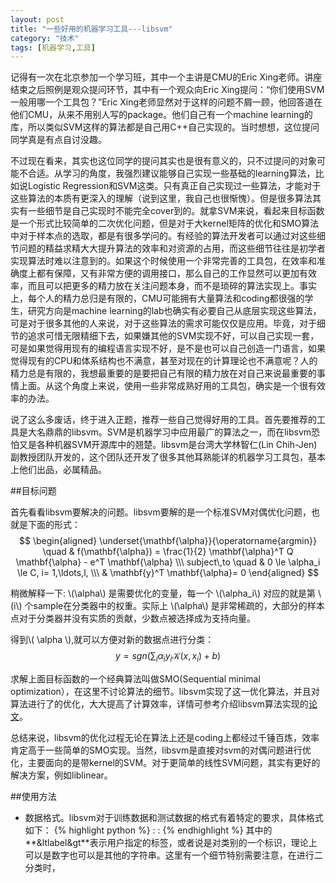```yaml
---
layout: post
title: "一些好用的机器学习工具---libsvm"
category: "技术"
tags: [机器学习,工具]
---
```


记得有一次在北京参加一个学习班，其中一个主讲是CMU的Eric Xing老师。讲座结束之后照例是观众提问环节，其中有一个观众向Eric Xing提问：“你们使用SVM一般用哪一个工具包？”Eric Xing老师显然对于这样的问题不屑一顾，他回答道在他们CMU，从来不用别人写的package。他们自己有一个machine learning的库，所以类似SVM这样的算法都是自己用C++自己实现的。当时想想，这位提问同学真是有点自讨没趣。
   
不过现在看来，其实也这位同学的提问其实也是很有意义的，只不过提问的对象可能不合适。从学习的角度，我强烈建议能够自己实现一些基础的learning算法，比如说Logistic Regression和SVM这类。只有真正自己实现过一些算法，才能对于这些算法的本质有更深入的理解（说到这里，我自己也很惭愧）。但是很多算法其实有一些细节是自己实现时不能完全cover到的。就拿SVM来说，看起来目标函数是一个形式比较简单的二次优化问题，但是对于大kernel矩阵的优化和SMO算法中对于样本点的选取，都是有很多学问的。有经验的算法开发者可以通过对这些细节问题的精益求精大大提升算法的效率和对资源的占用，而这些细节往往是初学者实现算法时难以注意到的。如果这个时候使用一个非常完善的工具包，在效率和准确度上都有保障，又有非常方便的调用接口，那么自己的工作显然可以更加有效率，而且可以把更多的精力放在关注问题本身，而不是琐碎的算法实现上。事实上，每个人的精力总归是有限的，CMU可能拥有大量算法和coding都很强的学生，研究方向是machine learning的lab也确实有必要自己从底层实现这些算法，可是对于很多其他的人来说，对于这些算法的需求可能仅仅是应用。毕竟，对于细节的追求可惜无限精细下去，如果嫌其他的SVM实现不好，可以自己实现一套，可是如果觉得用现有的编程语言实现不好，是不是也可以自己创造一门语言，如果觉得现有的CPU和体系结构也不满意，甚至对现在的计算理论也不满意呢？人的精力总是有限的，我想最重要的是要把自己有限的精力放在对自己来说最重要的事情上面。从这个角度上来说，使用一些非常成熟好用的工具包，确实是一个很有效率的办法。    	        

说了这么多废话，终于进入正题，推荐一些自己觉得好用的工具。首先要推荐的工具是大名鼎鼎的libsvm。SVM是机器学习中应用最广的算法之一，而在libsvm恐怕又是各种机器SVM开源库中的翘楚。libsvm是台湾大学林智仁(Lin Chih-Jen)副教授团队开发的，这个团队还开发了很多其他耳熟能详的机器学习工具包，基本上他们出品，必属精品。

##目标问题

首先看看libsvm要解决的问题。libsvm要解的是一个标准SVM对偶优化问题，也就是下面的形式：
$$
\begin{aligned}
\underset{\mathbf{\alpha}}{\operatorname{argmin}} \quad & f(\mathbf{\alpha}) =
\frac{1}{2} \mathbf{\alpha}^T Q \mathbf{\alpha} - e^T \mathbf{\alpha} \\\
subject\,to \quad & 0 \le \alpha_i \le C, i= 1,\ldots,l, \\\
& \mathbf{y}^T \mathbf{\alpha}= 0
\end{aligned}
$$

稍微解释一下: \\(\alpha\\) 是需要优化的变量，每一个 \\(\alpha_i\\) 对应的就是第 
\\(i\\) 个sample在分类器中的权重。实际上 \\(\alpha\\) 是非常稀疏的，大部分的样本点对于分类器并没有实质的贡献，少数点被选择成为支持向量。

得到\\( \alpha \\),就可以方便对新的数据点进行分类：
$$
y = sgn \left( \sum_{i} \alpha_i y_i \mathcal{K}(x, x_i) + b \right)
$$

求解上面目标函数的一个经典算法叫做SMO(Sequential minimal optimization），在这里不讨论算法的细节。libsvm实现了这一优化算法，并且对算法进行了的优化，大大提高了计算效率，详情可参考介绍libsvm算法实现的[论文](http://www.csie.ntu.edu.tw/~cjlin/papers/quadworkset.pdf)。

总结来说，libsvm的优化过程无论在算法上还是coding上都经过千锤百炼，效率肯定高于一些简单的SMO实现。当然，libsvm是直接对svm的对偶问题进行优化，主要面向的是带kernel的SVM。对于更简单的线性SVM问题，其实有更好的解决方案，例如liblinear。

##使用方法
 
* 数据格式。libsvm对于训练数据和测试数据的格式有着特定的要求，具体格式如下：
{% highlight python %}
<label> <index1>:<value1> <index2>:<value2>
{% endhighlight %}
其中的**&ltlabel&gt**表示用户指定的标签，或者说是对类别的一个标识，理论上可以是数字也可以是其他的字符串。这里有一个细节特别需要注意，在进行二分类时，

